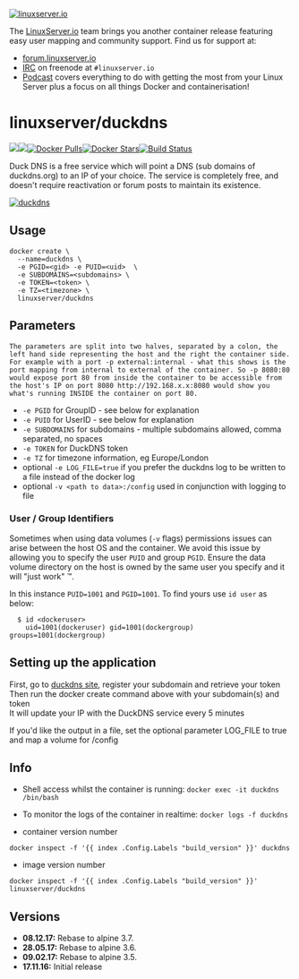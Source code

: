 [linuxserverurl]: https://linuxserver.io
[forumurl]: https://forum.linuxserver.io
[ircurl]: https://www.linuxserver.io/irc/
[podcasturl]: https://www.linuxserver.io/podcast/
[appurl]: http://www.duckdns.org/
[hub]: https://hub.docker.com/r/linuxserver/duckdns/

[![linuxserver.io](https://raw.githubusercontent.com/linuxserver/docker-templates/master/linuxserver.io/img/linuxserver_medium.png)][linuxserverurl]

The [LinuxServer.io][linuxserverurl] team brings you another container release featuring easy user mapping and community support. Find us for support at:
* [forum.linuxserver.io][forumurl]
* [IRC][ircurl] on freenode at `#linuxserver.io`
* [Podcast][podcasturl] covers everything to do with getting the most from your Linux Server plus a focus on all things Docker and containerisation!

# linuxserver/duckdns
[![](https://images.microbadger.com/badges/version/linuxserver/duckdns.svg)](https://microbadger.com/images/linuxserver/duckdns "Get your own version badge on microbadger.com")[![](https://images.microbadger.com/badges/image/linuxserver/duckdns.svg)](https://microbadger.com/images/linuxserver/duckdns "Get your own image badge on microbadger.com")[![Docker Pulls](https://img.shields.io/docker/pulls/linuxserver/duckdns.svg)][hub][![Docker Stars](https://img.shields.io/docker/stars/linuxserver/duckdns.svg)][hub][![Build Status](https://ci.linuxserver.io/buildStatus/icon?job=Docker-Builders/x86-64/x86-64-duckdns)](https://ci.linuxserver.io/job/Docker-Builders/job/x86-64/job/x86-64-duckdns/)

Duck DNS is a free service which will point a DNS (sub domains of duckdns.org) to an IP of your choice. The service is completely free, and doesn't require reactivation or forum posts to maintain its existence.

[![duckdns](https://raw.githubusercontent.com/linuxserver/docker-templates/master/linuxserver.io/img/duckdns.png)][appurl]

## Usage

```
docker create \
  --name=duckdns \
  -e PGID=<gid> -e PUID=<uid>  \
  -e SUBDOMAINS=<subdomains> \
  -e TOKEN=<token> \
  -e TZ=<timezone> \
  linuxserver/duckdns
```

## Parameters

`The parameters are split into two halves, separated by a colon, the left hand side representing the host and the right the container side. 
For example with a port -p external:internal - what this shows is the port mapping from internal to external of the container.
So -p 8080:80 would expose port 80 from inside the container to be accessible from the host's IP on port 8080
http://192.168.x.x:8080 would show you what's running INSIDE the container on port 80.`


* `-e PGID` for GroupID - see below for explanation
* `-e PUID` for UserID - see below for explanation
* `-e SUBDOMAINS` for subdomains - multiple subdomains allowed, comma separated, no spaces
* `-e TOKEN` for DuckDNS token
* `-e TZ` for timezone information, eg Europe/London
* optional `-e LOG_FILE=true` if you prefer the duckdns log to be written to a file instead of the docker log
* optional `-v <path to data>:/config` used in conjunction with logging to file


### User / Group Identifiers

Sometimes when using data volumes (`-v` flags) permissions issues can arise between the host OS and the container. We avoid this issue by allowing you to specify the user `PUID` and group `PGID`. Ensure the data volume directory on the host is owned by the same user you specify and it will "just work" ™.

In this instance `PUID=1001` and `PGID=1001`. To find yours use `id user` as below:

```
  $ id <dockeruser>
    uid=1001(dockeruser) gid=1001(dockergroup) groups=1001(dockergroup)
```

## Setting up the application

First, go to [duckdns site][appurl], register your subdomain and retrieve your token  
Then run the docker create command above with your subdomain(s) and token  
It will update your IP with the DuckDNS service every 5 minutes  

If you'd like the output in a file, set the optional parameter LOG_FILE to true and map a volume for /config  


## Info

* Shell access whilst the container is running: `docker exec -it duckdns /bin/bash`
* To monitor the logs of the container in realtime: `docker logs -f duckdns`

* container version number 

`docker inspect -f '{{ index .Config.Labels "build_version" }}' duckdns`

* image version number

`docker inspect -f '{{ index .Config.Labels "build_version" }}' linuxserver/duckdns`

## Versions

+ **08.12.17:** Rebase to alpine 3.7.
+ **28.05.17:** Rebase to alpine 3.6.
+ **09.02.17:** Rebase to alpine 3.5.
+ **17.11.16:** Initial release
